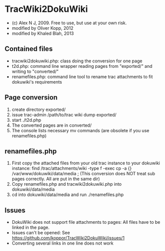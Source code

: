 # TracWiki2DokuWiki 
 * (c) Alex N J, 2009. Free to use, but use at your own risk.
 * modified by Oliver Kopp, 2012
 * modified by Khaled Blah, 2013

## Contained files
 * tracwiki2dokuwiki.php: class doing the conversion for one page
 * t2d.php: command line wrapper reading pages from "exported/" and writing to "converted/"
 * renamefiles.php: command line tool to rename trac attachments to fit dokuwiki's requirements
 
## Page conversion
1. create directory exported/
2. issue trac-admin /path/to/trac wiki dump  exported/
3. start ./t2d.php
4. The converted pages are in converted/
5. The console lists necessary mv commands (are obsolete if you use renamefiles.php)

 
## renamefiles.php
1. First copy the attached files from your old trac instance to your dokuwiki instance:
        find /trac/attachments/wiki -type f -exec cp -a \{\} /var/www/dokuwiki/data/media \;
   (This conversion does NOT treat sub pages correctly. All are put in the same dir)
2. Copy renamefiles.php and tracwiki2dokuwiki.php into dokuwiki/data/media
3. cd into dokuwiki/data/media and run ./renamefiles.php

 
## Issues
 * DokuWiki does not support file attachments to pages: All files have to 
   be linked in the page.
 * Issues can't be opened: See https://github.com/koppor/TracWiki2DokuWiki/issues/1
 * Converting several links in one line does not work
